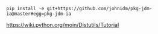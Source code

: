 
```
pip install -e git+https://github.com/johnidm/pkg-jdm-ia@master#egg=pkg-jdm-ia
```


https://wiki.python.org/moin/Distutils/Tutorial
